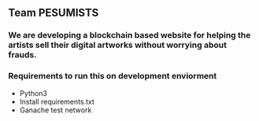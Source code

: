 ## Team PESUMISTS

### We are developing a blockchain based website for helping the artists sell their digital artworks without worrying about frauds.

### Requirements to run this on development enviorment
- Python3
- Install requirements.txt
- Ganache test network